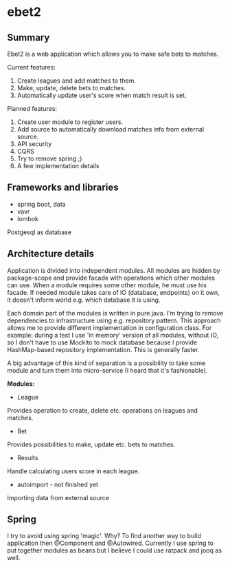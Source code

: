 # ebet2

## Summary
Ebet2 is a web application which allows you to make safe bets to matches.

Current features:
1. Create leagues and add matches to them.
2. Make, update, delete bets to matches.
3. Automatically update user's score when match result is set.

Planned features:
1. Create user module to register users.
2. Add source to automatically download matches info from external source.
3. API security
4. CQRS 
5. Try to remove spring ;)
6. A few implementation details

## Frameworks and libraries

* spring boot, data 
* vavr
* lombok

Postgesql as database

## Architecture details
Application is divided into independent modules. All modules are hidden by package-scope
and provide facade with operations which other modules can use. When a module requires
some other module, he must use his facade. If needed module takes care
of IO (database, endpoints) on it own, it doesn't inform world e.g. which database it
is using.

Each domain part of the modules is written in pure java. I'm trying to remove dependencies to
infrastructure using e.g. repository pattern. This approach allows me to provide different
implementation in configuration class. For example: during a test I use 'in memory' version
of all modules, without IO, so I don't have to use Mockito to mock database because I
provide HashMap-based repository implementation. This is generally faster.

A big advantage of this kind of separation is a possibility to take some module and 
turn them into micro-service (I heard that it's fashionable).

**Modules:**
* League

Provides operation to create, delete etc. operations on leagues and matches.

* Bet

Provides possibilities to make, update etc. bets to matches.

* Results

Handle calculating users score in each league.

* autoimport - not finished yet

Importing data from external source

## Spring
I try to avoid using spring 'magic'. Why? To find another way to build application then @Component and @Autowired.
Currently I use spring to put together modules as beans but I believe I could use ratpack and jooq as well.